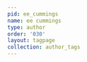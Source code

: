 ```yaml
---
pid: ee_cummings
name: ee cummings
type: author
order: '030'
layout: tagpage
collection: author_tags
---
```

